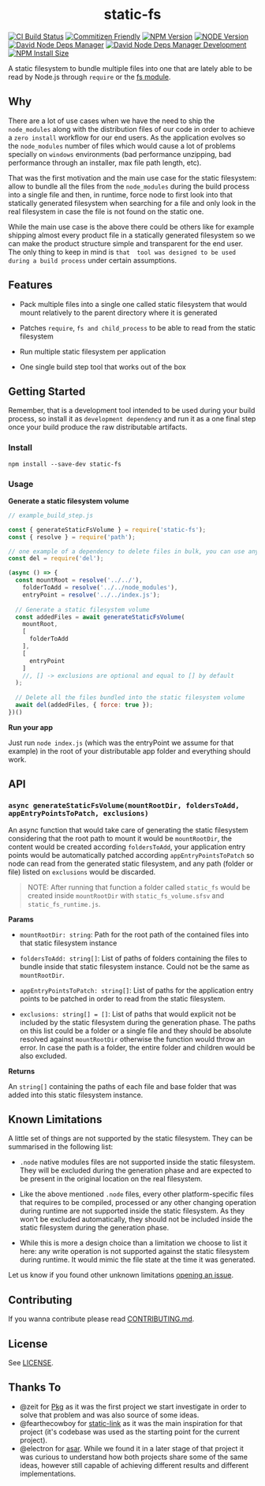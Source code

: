 <h1 align="center">
  static-fs
</h1> 

[![CI Build Status][ci-build-status-image]][ci-build-status-url]
[![Commitizen Friendly][commitizen-friendly-image]][commitizen-friendly-url]
[![NPM Version][npm-version-image]][npm-version-url]
[![NODE Version][node-version-image]][node-version-url]
[![David Node Deps Manager][david-node-deps-manager-image]][david-node-deps-manager-url]
[![David Node Deps Manager Development][david-node-deps-manager-dev-image]][david-node-deps-manager-dev-url]
[![NPM Install Size][npm-install-size-image]][npm-install-size-url]


A static filesystem to bundle multiple files into one that are lately
able to be read by Node.js through `require` or the [fs module](https://nodejs.org/api/fs.html).

## Why

There are a lot of use cases when we have the need to ship the `node_modules` 
along with the distribution files of our code in order to achieve a `zero install` 
workflow for our end users. As the application evolves so the `node_modules` number 
of files which would cause a lot of problems specially on `windows` environments 
(bad performance unzipping, bad performance through an installer,  max file path length, etc).

That was the first motivation and the main use case for the static filesystem: 
allow to bundle all the files from the `node_modules` during the build process into a single file 
and then, in runtime, force node to first look into that statically generated 
filesystem when searching for a file and only look in the real filesystem 
in case the file is not found on the static one.

While the main use case is the above there could be others like for example shipping almost 
every product file in a statically generated filesystem so we can make the product structure 
simple and transparent for the end user. The only thing to keep in mind is `that 
tool was designed to be used during a build process` under certain assumptions.

## Features

- Pack multiple files into a single one called static filesystem that would 
mount relatively to the parent directory where it is generated

- Patches `require`, `fs and child_process` to be able to read 
from the static filesystem

- Run multiple static filesystem per application

- One single build step tool that works out of the box

## Getting Started

Remember, that is a development tool intended to be used during your 
build process, so install it as `development dependency` and run it as 
a one final step once your build produce the raw distributable artifacts.

### Install

`npm install --save-dev static-fs`

### Usage

**Generate a static filesystem volume**
```javascript
// example_build_step.js

const { generateStaticFsVolume } = require('static-fs');
const { resolve } = require('path');

// one example of a dependency to delete files in bulk, you can use any other
const del = require('del');

(async () => {
  const mountRoot = resolve('../../'), 
    folderToAdd = resolve('../../node_modules'),
    entryPoint = resolve('../../index.js');
  
  // Generate a static filesystem volume
  const addedFiles = await generateStaticFsVolume(
    mountRoot,
    [
      folderToAdd
    ],
    [
      entryPoint
    ]
    //, [] -> exclusions are optional and equal to [] by default
  );
  
  // Delete all the files bundled into the static filesystem volume
  await del(addedFiles, { force: true });
})()
```

**Run your app**

Just run `node index.js` (which was the entryPoint we assume for that example) 
in the root of your distributable app folder and everything should work. 

## API

### `async generateStaticFsVolume(mountRootDir, foldersToAdd, appEntryPointsToPatch, exclusions)`

An async function that would take care of generating the static filesystem 
considering that the root path to mount it would be `mountRootDir`, the content 
would be created according `foldersToAdd`, your application entry points 
would be automatically patched according `appEntryPointsToPatch` so node can read 
from the generated static filesystem, and any path (folder or file) listed on `exclusions`
would be discarded.

> NOTE: After running that function a folder called `static_fs` would be 
created inside `mountRootDir` with `static_fs_volume.sfsv` and 
`static_fs_runtime.js`.

**Params** 

- `mountRootDir: string`: Path for the root path of the contained files 
into that static filesystem instance

- `foldersToAdd: string[]`: List of paths of folders containing the files 
to bundle inside that static filesystem instance. Could not be the same as 
`mountRootDir`.

- `appEntryPointsToPatch: string[]`: List of paths for the application entry points 
to be patched in order to read from the static filesystem.

- `exclusions: string[] = []`: List of paths that would explicit not be included by 
the static filesystem during the generation phase. The paths on this list could 
be a folder or a single file and they should be absolute resolved against 
`mountRootDir` otherwise the function would throw an error. In case the path 
is a folder, the entire folder and children would be also excluded. 

**Returns**

An `string[]` containing the paths of each file and base folder 
that was added into this static filesystem instance. 

## Known Limitations

A little set of things are not supported by the static filesystem. They can 
be summarised in the following list:

- `.node` native modules files are not supported inside the static filesystem. 
They will be excluded during the generation phase and are expected to be present 
in the original location on the real filesystem.

- Like the above mentioned `.node` files, every other platform-specific files that
requires to be compiled, processed or any other changing operation during runtime are 
not supported inside the static filesystem. As they won't be excluded automatically, 
they should not be included inside the static filesystem during the generation phase. 

- While this is more a design choice than a limitation we choose to list it 
here: any write operation is not supported against the static filesystem during runtime.
It would mimic the file state at the time it was generated.

Let us know if you found other unknown limitations [opening an issue](https://github.com/mistic/static-fs/issues/new).

## Contributing

If you wanna contribute please read [CONTRIBUTING.md](https://github.com/mistic/static-fs/blob/master/CONTRIBUTING.md).

## License

See [LICENSE](https://github.com/mistic/static-fs/blob/master/LICENSE).

## Thanks To

- @zeit for [Pkg](https://github.com/zeit/pkg) as it was the first project we 
  start investigate in order to solve that problem and was also source of some ideas.
- @fearthecowboy for [static-link](https://github.com/fearthecowboy/static-link) as 
  it was the main inspiration for that project (it's codebase was used as the starting point for the current project).
- @electron for [asar](https://github.com/electron/asar). While we found it in a later stage 
  of that project it was curious to understand how both projects share some of the same ideas,
  however still capable of achieving different results and different implementations.
  
[ci-build-status-image]: https://dev.azure.com/static-fs/static-fs/_apis/build/status/mistic.static-fs?branchName=master 
[ci-build-status-url]: https://dev.azure.com/static-fs/static-fs/_build/latest?definitionId=1&branchName=master
[commitizen-friendly-image]: https://img.shields.io/badge/commitizen-friendly-brightgreen.svg
[commitizen-friendly-url]: http://commitizen.github.io/cz-cli
[npm-version-image]: https://img.shields.io/npm/v/static-fs
[npm-version-url]: https://www.npmjs.com/package/static-fs
[node-version-image]: https://img.shields.io/node/v/static-fs
[node-version-url]: https://nodejs.org/download/release/v10.18.0
[david-node-deps-manager-image]: https://img.shields.io/david/mistic/static-fs
[david-node-deps-manager-url]: https://david-dm.org/mistic/static-fs
[david-node-deps-manager-dev-image]: https://img.shields.io/david/dev/mistic/static-fs
[david-node-deps-manager-dev-url]: https://david-dm.org/mistic/static-fs?type=dev
[npm-install-size-image]: https://packagephobia.now.sh/badge?p=static-fs
[npm-install-size-url]: https://packagephobia.now.sh/result?p=static-fs
